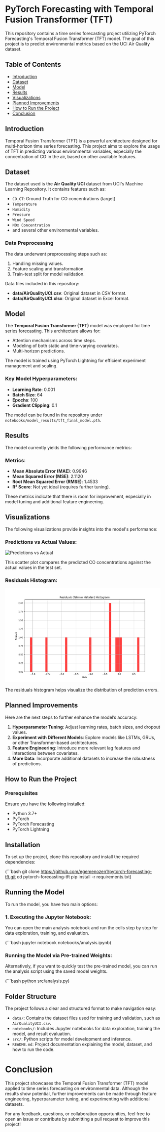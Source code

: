 # PyTorch Forecasting with Temporal Fusion Transformer (TFT)

This repository contains a time series forecasting project utilizing PyTorch Forecasting's Temporal Fusion Transformer (TFT) model. The goal of this project is to predict environmental metrics based on the UCI Air Quality dataset.

## Table of Contents
- [Introduction](#introduction)
- [Dataset](#dataset)
- [Model](#model)
- [Results](#results)
- [Visualizations](#visualizations)
- [Planned Improvements](#planned-improvements)
- [How to Run the Project](#how-to-run-the-project)
- [Conclusion](#conclusion)

## Introduction
Temporal Fusion Transformer (TFT) is a powerful architecture designed for multi-horizon time series forecasting. This project aims to explore the usage of TFT in predicting various environmental variables, especially the concentration of CO in the air, based on other available features.

## Dataset
The dataset used is the **Air Quality UCI** dataset from UCI's Machine Learning Repository. It contains features such as:
- `CO_GT`: Ground Truth for CO concentrations (target)
- `Temperature`
- `Humidity`
- `Pressure`
- `Wind Speed`
- `NOx Concentration`
- and several other environmental variables.

### Data Preprocessing
The data underwent preprocessing steps such as:
1. Handling missing values.
2. Feature scaling and transformation.
3. Train-test split for model validation.

Data files included in this repository:
- **data/AirQualityUCI.csv**: Original dataset in CSV format.
- **data/AirQualityUCI.xlsx**: Original dataset in Excel format.

## Model
The **Temporal Fusion Transformer (TFT)** model was employed for time series forecasting. This architecture allows for:
- Attention mechanisms across time steps.
- Modeling of both static and time-varying covariates.
- Multi-horizon predictions.

The model is trained using PyTorch Lightning for efficient experiment management and scaling.

### Key Model Hyperparameters:
- **Learning Rate**: 0.001
- **Batch Size**: 64
- **Epochs**: 100
- **Gradient Clipping**: 0.1

The model can be found in the repository under `notebooks/model_results/tft_final_model.pth`.

## Results
The model currently yields the following performance metrics:

### Metrics:
- **Mean Absolute Error (MAE)**: 0.9946
- **Mean Squared Error (MSE)**: 2.1120
- **Root Mean Squared Error (RMSE)**: 1.4533
- **R² Score**: Not yet ideal (requires further tuning).

These metrics indicate that there is room for improvement, especially in model tuning and additional feature engineering.

## Visualizations
The following visualizations provide insights into the model's performance:

### Predictions vs Actual Values:
![Predictions vs Actual](notebooks/model_results/scatter_predictions_vs_actual.png)

This scatter plot compares the predicted CO concentrations against the actual values in the test set.

### Residuals Histogram:
![Residuals Histogram](notebooks/model_results/residuals_histogram.png)

The residuals histogram helps visualize the distribution of prediction errors.

## Planned Improvements
Here are the next steps to further enhance the model’s accuracy:
1. **Hyperparameter Tuning**: Adjust learning rates, batch sizes, and dropout values.
2. **Experiment with Different Models**: Explore models like LSTMs, GRUs, or other Transformer-based architectures.
3. **Feature Engineering**: Introduce more relevant lag features and interactions between covariates.
4. **More Data**: Incorporate additional datasets to increase the robustness of predictions.

## How to Run the Project

### Prerequisites
Ensure you have the following installed:
- Python 3.7+
- PyTorch
- PyTorch Forecasting
- PyTorch Lightning

## Installation

To set up the project, clone this repository and install the required dependencies:

(```bash
git clone https://github.com/egemenozen1/pytorch-forecasting-tft.git
cd pytorch-forecasting-tft
pip install -r requirements.txt)

## Running the Model

To run the model, you have two main options:

### 1. Executing the Jupyter Notebook:
You can open the main analysis notebook and run the cells step by step for data exploration, training, and evaluation.

(```bash
jupyter notebook notebooks/analysis.ipynb)

### Running the Model via Pre-trained Weights:
Alternatively, if you want to quickly test the pre-trained model, you can run the analysis script using the saved model weights.

(```bash
python src/analysis.py)

## Folder Structure

The project follows a clear and structured format to make navigation easy:

- `data/`: Contains the dataset files used for training and validation, such as `AirQualityUCI.csv`.
- `notebooks/`: Includes Jupyter notebooks for data exploration, training the model, and result evaluation.
- `src/`: Python scripts for model development and inference.
- `README.md`: Project documentation explaining the model, dataset, and how to run the code.

# Conclusion

This project showcases the Temporal Fusion Transformer (TFT) model applied to time series forecasting on environmental data. Although the results show potential, further improvements can be made through feature engineering, hyperparameter tuning, and experimenting with additional datasets.

For any feedback, questions, or collaboration opportunities, feel free to open an issue or contribute by submitting a pull request to improve this project!



